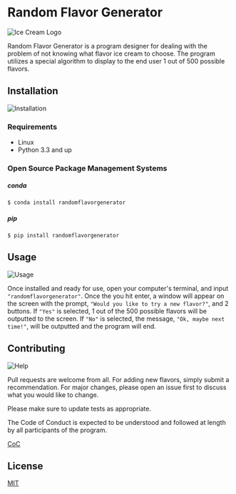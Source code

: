 # Random Flavor Generator

![Ice Cream Logo](http://flavourflavour.com/wp-content/uploads/2014/11/cropped-logo1.png)

Random Flavor Generator is a program designer for dealing with the problem of not knowing what flavor ice cream to choose. The program utilizes a special algorithm to display to the end user 1 out of 500 possible flavors.

## Installation

![Installation](https://www.installation-international.com/.image/t_share/MTU0MzQxMDczODU1NTIyMTI4/installation-logo.jpg)

### Requirements
* Linux
* Python 3.3 and up

### Open Source Package Management Systems

##### conda

`$ conda install randomflavorgenerator`

##### pip

`$ pip install randomflavorgenerator` 

## Usage

![Usage](https://media.giphy.com/media/26AHPxxnSw1L9T1rW/giphy.gif)

Once installed and ready for use, open your computer's terminal, and input `"randomflavorgenerator"`. Once the you hit enter, a window will appear on the screen with the prompt, `"Would you like to try a new flavor?"`, and 2 buttons. If `"Yes"` is selected, 1 out of the 500 possible flavors will be outputted to the screen. If `"No"` is selected, the message, `"Ok, maybe next time!"`, will be outputted and the program will end.

## Contributing 

![Help](https://media.giphy.com/media/gw3MYmhxEv8T52ow/giphy.gif)

Pull requests are welcome from all. For adding new flavors, simply submit a recommendation. For major changes, please open an issue first to discuss what you would like to change.

Please make sure to update tests as appropriate.

The Code of Conduct is expected to be understood and followed at length by all participants of the program.

[CoC](https://hub.crc.pitt.edu/user/cbk18/lab/tree/Week%208%2FRandom-Flavor-Generator%2FCoC.md)

## License

[MIT](https://choosealicense.com/licenses/mit/)





